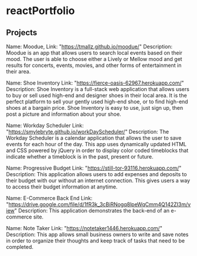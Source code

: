# reactPortfolio

## Projects

Name: Moodue,
Link: "https://tmallz.github.io/moodue/"
Description:
Moodue is an app that allows users to search local events based on their mood. The user is able to choose either a Lively or Mellow mood and get results for concerts, events, movies, and other forms of entertainment in their area.

Name: Shoe Inventory
Link: "https://fierce-oasis-62967.herokuapp.com/"
Description:
Shoe Inventory is a full-stack web application that allows users to buy or sell used high-end and designer shoes in their local area. It is the perfect platform to sell your gently used high-end shoe, or to find high-end shoes at a bargain price. Shoe Inventory is easy to use, just sign up, then post a picture and information about your shoe.

Name: Workday Scheduler
Link: "https://smylebryte.github.io/workDayScheduler/"
Description:
The Workday Scheduler is a calendar application that allows the user to save events for each hour of the day. This app uses dynamically updated HTML and CSS powered by jQuery in order to display color coded timeblocks that indicate whether a timeblock is in the past, present or future.

Name: Progressive Budget
Link: "https://still-tor-93116.herokuapp.com/"
Description:
This application allows users to add expenses and deposits to their budget with our without an internet connection. This gives users a way to access their budget information at anytime.

Name: E-Commerce Back End
Link: "https://drive.google.com/file/d/1fR3k_3cBiRNogq8lpeWqCmm4Q142ZI3m/view"
Description:
This application demonstrates the back-end of an e-commerce site.

Name: Note Taker
Link: "https://notetaker1446.herokuapp.com/"
Description:
This app allows small business owners to write and save notes in order to organize their thoughts and keep track of tasks that need to be completed.
